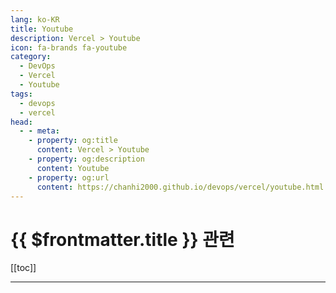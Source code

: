```yaml
---
lang: ko-KR
title: Youtube
description: Vercel > Youtube
icon: fa-brands fa-youtube
category: 
  - DevOps
  - Vercel
  - Youtube
tags:
  - devops
  - vercel
head:
  - - meta:
    - property: og:title
      content: Vercel > Youtube
    - property: og:description
      content: Youtube
    - property: og:url
      content: https://chanhi2000.github.io/devops/vercel/youtube.html
---
```


# {{ $frontmatter.title }} 관련

[[toc]]

---

<TagLinks />